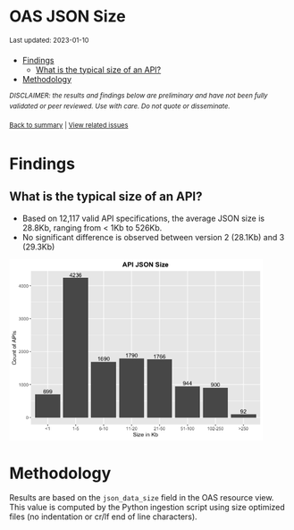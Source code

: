 OAS JSON Size
================
<sup>Last updated: 2023-01-10</sup>

- <a href="#findings" id="toc-findings">Findings</a>
  - <a href="#what-is-the-typical-size-of-an-api"
    id="toc-what-is-the-typical-size-of-an-api">What is the typical size of
    an API?</a>
- <a href="#methodology" id="toc-methodology">Methodology</a>

<sup>*DISCLAIMER: the results and findings below are preliminary and
have not been fully validated or peer reviewed. Use with care. Do not
quote or disseminate.*</sup>

<sup>[Back to summary](oas_summary.md) \| [View related
issues](https://github.com/postman-open-technologies/knowledge-base/labels/oas%3Asize)</sup>

# Findings

## What is the typical size of an API?

- Based on 12,117 valid API specifications, the average JSON size is
  28.8Kb, ranging from \< 1Kb to 526Kb.
- No significant difference is observed between version 2 (28.1Kb) and 3
  (29.3Kb)

<img src="oas_size_files/figure-gfm/oas_paths_buckets_barplot-1.png" width="90%" />

# Methodology

Results are based on the `json_data_size` field in the OAS resource
view. This value is computed by the Python ingestion script using size
optimized files (no indentation or cr/lf end of line characters).
